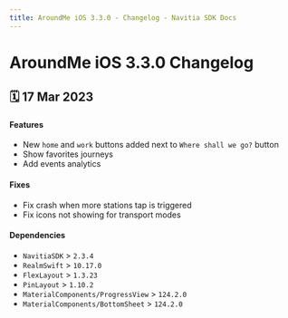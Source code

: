 ```yaml
---
title: AroundMe iOS 3.3.0 - Changelog - Navitia SDK Docs
---
```


# AroundMe iOS 3.3.0 Changelog

<h2>🗓 17 Mar 2023</h2>

#### Features
- New `home` and `work` buttons added next to `Where shall we go?` button
- Show favorites journeys
- Add events analytics

#### Fixes
- Fix crash when more stations tap is triggered
- Fix icons not showing for transport modes

#### Dependencies
- `NavitiaSDK` > `2.3.4`
- `RealmSwift` > `10.17.0`
- `FlexLayout` > `1.3.23`
- `PinLayout` > `1.10.2`
- `MaterialComponents/ProgressView` > `124.2.0`
- `MaterialComponents/BottomSheet` > `124.2.0`
